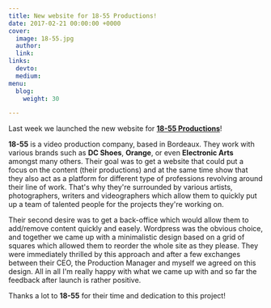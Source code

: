 ```yaml
---
title: New website for 18-55 Productions!
date: 2017-02-21 00:00:00 +0000
cover:
  image: 18-55.jpg
  author: 
  link: 
links:
  devto: 
  medium: 
menu:
  blog:
    weight: 30

---
```

Last week we launched the new website for **[18-55 Productions](http://18-55.fr)**!

**18-55** is a video production company, based in Bordeaux. They work with various brands such as **DC Shoes**, **Orange**, or even **Electronic Arts** amongst many others. Their goal was to get a website that could put a focus on the content (their productions) and at the same time show that they also act as a platform for different type of professions revolving around their line of work. That's why they're surrounded by various artists, photographers, writers and videographers which allow them to quickly put up a team of talented people for the projects they're working on.

Their second desire was to get a back-office which would allow them to add/remove content quickly and easely. Wordpress was the obvious choice, and together we came up with a minimalistic design based on a grid of squares which allowed them to reorder the whole site as they please. They were immediately thrilled by this approach and after a few exchanges between their CEO, the Production Manager and myself we agreed on this design. All in all I'm really happy with what we came up with and so far the feedback after launch is rather positive.

Thanks a lot to **18-55** for their time and dedication to this project!
